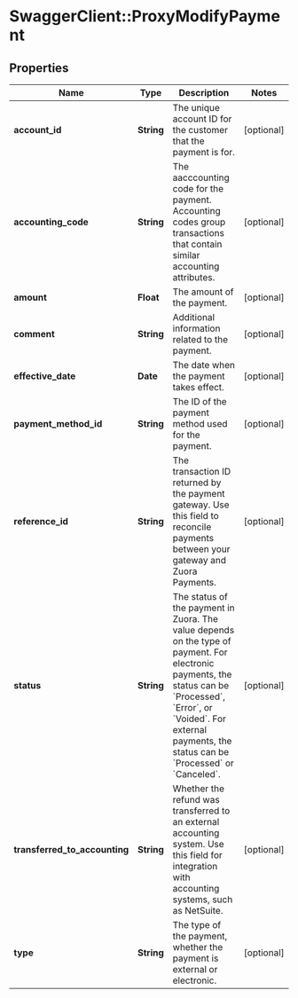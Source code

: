 # SwaggerClient::ProxyModifyPayment

## Properties
Name | Type | Description | Notes
------------ | ------------- | ------------- | -------------
**account_id** | **String** | The unique account ID for the customer that the payment is for.  | [optional] 
**accounting_code** | **String** | The aacccounting code for the payment. Accounting codes group transactions that contain similar accounting attributes.  | [optional] 
**amount** | **Float** | The amount of the payment.  | [optional] 
**comment** | **String** | Additional information related to the payment.  | [optional] 
**effective_date** | **Date** | The date when the payment takes effect.  | [optional] 
**payment_method_id** | **String** | The ID of the payment method used for the payment.   | [optional] 
**reference_id** | **String** | The transaction ID returned by the payment gateway. Use this field to reconcile payments between your gateway and Zuora Payments.  | [optional] 
**status** | **String** | The status of the payment in Zuora. The value depends on the type of payment.    For electronic payments, the status can be &#x60;Processed&#x60;, &#x60;Error&#x60;, or &#x60;Voided&#x60;. For external payments, the status can be &#x60;Processed&#x60; or &#x60;Canceled&#x60;.  | [optional] 
**transferred_to_accounting** | **String** | Whether the refund was transferred to an external accounting system. Use this field for integration with accounting systems, such as NetSuite.  | [optional] 
**type** | **String** | The type of the payment, whether the payment is external or electronic.  | [optional] 


